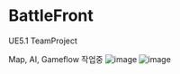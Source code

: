 # BattleFront
UE5.1 TeamProject

Map, AI, Gameflow 작업중
![image](https://github.com/ckdlscjs/BattleFront/assets/41976800/6db1f767-43b9-44b4-9b37-ce4bcced4e7c)
![image](https://github.com/ckdlscjs/BattleFront/assets/41976800/cec52199-99d3-4cc3-bbd4-c47ad561252a)
